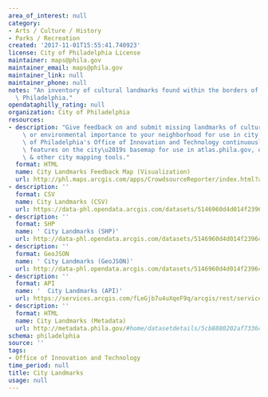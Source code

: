 ```yaml
---
area_of_interest: null
category:
- Arts / Culture / History
- Parks / Recreation
created: '2017-11-01T15:55:41.740923'
license: City of Philadelphia License
maintainer: maps@phila.gov
maintainer_email: maps@phila.gov
maintainer_link: null
maintainer_phone: null
notes: "An inventory of cultural landmarks found within the borders of the City of\
  \ Philadelphia."
opendataphilly_rating: null
organization: City of Philadelphia
resources:
- description: "Give feedback on and submit missing landmarks of cultural, historical\
    \ or environmental importance to your neighborhood for use in city maps. The City\
    \ of Philadelphia's Office of Innovation and Technology continuously updates landmark\
    \ features on the city\u2019s basemap for use in atlas.phila.gov, openmaps.phila.gov\
    \ & other city mapping tools."
  format: HTML
  name: City Landmarks Feedback Map (Visualization)
  url: http://phl.maps.arcgis.com/apps/CrowdsourceReporter/index.html?appid=7fa0d185a2bd4ada90151b378aea2e1e
- description: ''
  format: CSV
  name: City Landmarks (CSV)
  url: https://data-phl.opendata.arcgis.com/datasets/5146960d4d014f2396cb82f31cd82dfe_0.csv
- description: ''
  format: SHP
  name: ' City Landmarks (SHP)'
  url: http://data-phl.opendata.arcgis.com/datasets/5146960d4d014f2396cb82f31cd82dfe_0.zip
- description: ''
  format: GeoJSON
  name: ' City Landmarks (GeoJSON)'
  url: http://data-phl.opendata.arcgis.com/datasets/5146960d4d014f2396cb82f31cd82dfe_0.geojson
- description: ''
  format: API
  name: '  City Landmarks (API)'
  url: https://services.arcgis.com/fLeGjb7u4uXqeF9q/arcgis/rest/services/CITY_LANDMARKS/FeatureServer/0/query?outFields=*&where=1%3D1
- description: ''
  format: HTML
  name: City Landmarks (Metadata)
  url: http://metadata.phila.gov/#home/datasetdetails/5cb8880202af7336c3f3bf6e/
schema: philadelphia
source: ''
tags:
- Office of Innovation and Technology
time_period: null
title: City Landmarks
usage: null
---
```

